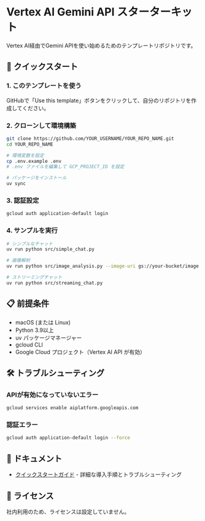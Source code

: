 # Vertex AI Gemini API スターターキット

Vertex AI経由でGemini APIを使い始めるためのテンプレートリポジトリです。

## 🚀 クイックスタート

### 1. このテンプレートを使う

GitHubで「Use this template」ボタンをクリックして、自分のリポジトリを作成してください。

### 2. クローンして環境構築

```bash
git clone https://github.com/YOUR_USERNAME/YOUR_REPO_NAME.git
cd YOUR_REPO_NAME

# 環境変数を設定
cp .env.example .env
# .env ファイルを編集して GCP_PROJECT_ID を設定

# パッケージをインストール
uv sync
```

### 3. 認証設定

```bash
gcloud auth application-default login
```

### 4. サンプルを実行

```bash
# シンプルなチャット
uv run python src/simple_chat.py

# 画像解析
uv run python src/image_analysis.py --image-uri gs://your-bucket/image.jpg

# ストリーミングチャット
uv run python src/streaming_chat.py
```

## 📋 前提条件

- macOS (または Linux)
- Python 3.9以上
- uv パッケージマネージャー
- gcloud CLI
- Google Cloud プロジェクト（Vertex AI API が有効）

## 🛠️ トラブルシューティング

### APIが有効になっていないエラー

```bash
gcloud services enable aiplatform.googleapis.com
```

### 認証エラー

```bash
gcloud auth application-default login --force
```

## 📖 ドキュメント

- [クイックスタートガイド](docs/quickstart.md) - 詳細な導入手順とトラブルシューティング

## 📝 ライセンス

社内利用のため、ライセンスは設定していません。
